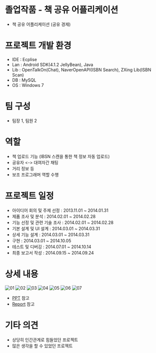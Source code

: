 # 졸업작품 - 책 공유 어플리케이션
- 책 공유 어플리케이션 (공유 경제)
# 프로젝트 개발 환경
- IDE : Ecplise  
- Lan : Android SDK(4.1.2 JellyBean), Java  
- Lib : OpenTalkOn(Chat), NaverOpenAPI(ISBN Search), ZXing Lib(ISBN Scan)
- DB : MySQL  
- OS : Windows 7   

# 팀 구성
- 팀장 1, 팀원 2

# 역할
- 책 업로드 기능 (IBSN 스캔을 통한 책 정보 자동 업로드)  
- 공유자 <-> 대여자간 채팅  
- 거리 정보 등 
- 보조 프로그래머  역할 수행

# 프로젝트 일정
- 아이디어 회의 및 주제 선정 : 2013.11.01 ~ 2014.01.31    
- 제품 조사 및 분석 : 2014.02.01 ~ 2014.02.28    
- 기능 선정 및 관련 기술 조사 : 2014.02.01 ~ 2014.02.28    
- 기본 설계 및 UI 설계 : 2014.03.01 ~ 2014.03.31    
- 상세 기능 설계 : 2014.03.01 ~ 2014.03.31
- 구현 : 2014.03.01 ~ 2014.10.05
- 테스트 및 디버깅 : 2014.07.01 ~ 2014.10.14
- 최종 보고서 작성 : 2014.09.15 ~ 2014.09.24


# 상세 내용
![01](https://user-images.githubusercontent.com/94848571/167091473-91d9374f-7115-47a5-a2b5-c917b67eb15c.gif)
![02](https://user-images.githubusercontent.com/94848571/167091620-4a1f5559-9ad1-46c9-a26f-33c6471e4590.gif)
![03](https://user-images.githubusercontent.com/94848571/167091627-d1e71e0b-701a-4b10-9f64-f99e2153b930.gif)
![04](https://user-images.githubusercontent.com/94848571/167091633-7533e80d-be00-49f1-9931-46f58d2c45d3.gif)
![05](https://user-images.githubusercontent.com/94848571/167091635-8508b2f8-4f59-4dd4-8be3-78cee99c05bd.gif)
![06](https://user-images.githubusercontent.com/94848571/167091638-99e87a26-f567-4518-817d-96fcce92c28b.gif)
![07](https://user-images.githubusercontent.com/94848571/167091643-201759b3-7588-43e9-a44a-f07027e8e101.gif)
- [PPT](PPT.pdf) 참고
- [Report](Report.pdf) 참고
# 기타 의견
- 상당히 인간관계로 힘들었던 프로젝트
- 많은 생각을 할 수 있었던 프로젝트
